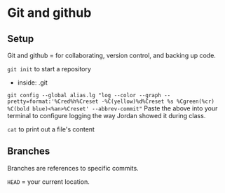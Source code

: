 # Git and github

## Setup

Git and github = for collaborating, version control, and backing up code.

`git init` to start a repository

- inside: .git

`git config --global alias.lg "log --color --graph --pretty=format:'%Cred%h%Creset -%C(yellow)%d%Creset %s %Cgreen(%cr) %C(bold blue)<%an>%Creset' --abbrev-commit"`
Paste the above into your terminal to configure logging the way Jordan showed it during class.

`cat` to print out a file's content

## Branches

Branches are references to specific commits.

`HEAD` = your current location.
